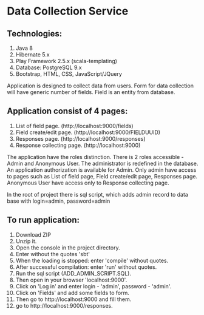 # Data Collection Service

## Technologies:
1. Java 8
2. Hibernate 5.x
3. Play Framework 2.5.x (scala-templating)
4. Database: PostgreSQL 9.x
5. Bootstrap, HTML, CSS, JavaScript/JQuery

Application is designed to collect data from users. 
Form for data collection will have generic number of fields.
Field is an entity from database.

## Application consist of 4 pages:
1. List of field page. (http://localhost:9000/fields)
2. Field create/edit page. (http://localhost:9000/FIELDUUID)
3. Responses page. (http://localhost:9000/responses)
4. Response collecting page. (http://localhost:9000)

The application have the roles distinction. There is 2 roles accessible - Admin and Anonymous User. The administrator is redefined in the database. An application authorization is available for Admin. Only admin have access to pages such as List of field page, Field create/edit page, Responses page. Anonymous User have access only to Response collecting page.

In the root of project there is sql script, which adds admin record to
data base with login=admin, password=admin

## To run application:
1. Download ZIP
2. Unzip it.
3. Open the console in the project directory.
4. Enter without the quotes 'sbt'
5. When the loading is stopped: enter 'compile' without quotes.
6. After successful compilation: enter 'run' without quotes.
7. Run the sql script (ADD_ADMIN_SCRIPT.SQL).
8. Then open in your browser 'localhost:9000'.
9. Click on 'Log in' and enter login - 'admin', password - 'admin'.
10. Click on 'Fields' and add some fields to form.
11. Then go to http://localhost:9000 and fill them.
12. go to http://localhost:9000/responses.
